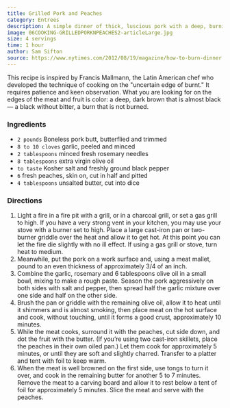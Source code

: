 ```yaml
---
title: Grilled Pork and Peaches
category: Entrees
description: A simple dinner of thick, luscious pork with a deep, burnished crust, redolent of garlic and rosemary, and a sunset of soft, smoky peaches nutty with brown butter. 
image: 06COOKING-GRILLEDPORKNPEACHES2-articleLarge.jpg
size: 4 servings
time: 1 hour
author: Sam Sifton
source: https://www.nytimes.com/2012/08/19/magazine/how-to-burn-dinner.html
---
```


This recipe is inspired by Francis Mallmann, the Latin American chef who developed the technique of cooking on the "uncertain edge of burnt." It requires patience and keen observation. What you are looking for on the edges of the meat and fruit is color: a deep, dark brown that is almost black — a black without bitter, a burn that is not burned.

### Ingredients

* `2 pounds` Boneless pork butt, butterflied and trimmed 
* `8 to 10 cloves` garlic, peeled and minced 
* `2 tablespoons` minced fresh rosemary needles 
* `8 tablespoons` extra virgin olive oil 
* `to taste` Kosher salt and freshly ground black pepper 
* `6` fresh peaches, skin on, cut in half and pitted 
* `4 tablespoons` unsalted butter, cut into dice 

### Directions

1. Light a fire in a fire pit with a grill, or in a charcoal grill, or set a gas grill to high. If you have a very strong vent in your kitchen, you may use your stove with a burner set to high. Place a large cast-iron pan or two-burner griddle over the heat and allow it to get hot. At this point you can let the fire die slightly with no ill effect. If using a gas grill or stove, turn heat to medium.
2. Meanwhile, put the pork on a work surface and, using a meat mallet, pound to an even thickness of approximately 3/4 of an inch.
3. Combine the garlic, rosemary and 6 tablespoons olive oil in a small bowl, mixing to make a rough paste. Season the pork aggressively on both sides with salt and pepper, then spread half the garlic mixture over one side and half on the other side.
4. Brush the pan or griddle with the remaining olive oil, allow it to heat until it shimmers and is almost smoking, then place meat on the hot surface and cook, without touching, until it forms a good crust, approximately 10 minutes.
5. While the meat cooks, surround it with the peaches, cut side down, and dot the fruit with the butter. \(If you’re using two cast-iron skillets, place the peaches in their own oiled pan.\) Let them cook for approximately 5 minutes, or until they are soft and slightly charred. Transfer to a platter and tent with foil to keep warm.
6. When the meat is well browned on the first side, use tongs to turn it over, and cook in the remaining butter for another 5 to 7 minutes. Remove the meat to a carving board and allow it to rest below a tent of foil for approximately 5 minutes. Slice the meat and serve with the peaches.